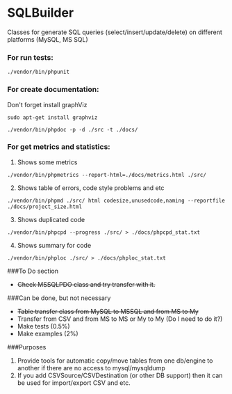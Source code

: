 # SQLBuilder

Classes for generate SQL queries (select/insert/update/delete) on different platforms (MySQL, MS SQL)

### For run tests:

`./vendor/bin/phpunit`

### For create documentation:

Don't forget install graphViz

`sudo apt-get install graphviz`

`./vendor/bin/phpdoc -p -d ./src -t ./docs/`

### For get metrics and statistics:

1. Shows some metrics

`./vendor/bin/phpmetrics --report-html=./docs/metrics.html ./src/`

2. Shows table of errors, code style problems and etc

`./vendor/bin/phpmd ./src/ html codesize,unusedcode,naming --reportfile ./docs/project_size.html`

3. Shows duplicated code

`./vendor/bin/phpcpd --progress ./src/ > ./docs/phpcpd_stat.txt`

4. Shows summary for code

`./vendor/bin/phploc ./src/ > ./docs/phploc_stat.txt`


###To Do section
* ~~Check MSSQLPDO class and try transfer with it.~~

###Can be done, but not necessary
* ~~Table transfer class from MySQL to MSSQL and from MS to My~~
* Transfer from CSV and from MS to MS or My to My (Do I need to do it?)
* Make tests    (0.5%)
* Make examples (2%)

###Purposes
1. Provide tools for automatic copy/move tables from one db/engine to another if there are no access to mysql/mysqldump
2. If you add CSVSource/CSVDestination (or other DB support) then it can be used for import/export CSV and etc.
